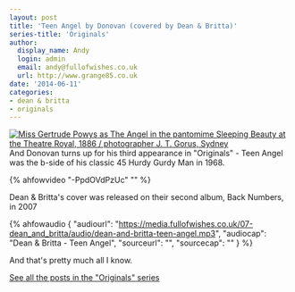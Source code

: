 ```yaml
---
layout: post
title: 'Teen Angel by Donovan (covered by Dean & Britta)'
series-title: 'Originals'
author:
  display_name: Andy
  login: admin
  email: andy@fullofwishes.co.uk
  url: http://www.grange85.co.uk
date: '2014-06-11'
categories:
- dean & britta
- originals
---
```

<p><a href="https://www.flickr.com/photos/statelibraryofnsw/4620310237" title="Miss Gertrude Powys as The Angel in the pantomime Sleeping Beauty at the Theatre Royal, 1886 / photographer J. T. Gorus, Sydney by State Library of New South Wales, on Flickr"><img class="aligncenter" src="https://media.fullofwishes.co.uk/flickr-downloads/4620310237_25dcd918d6_z.jpg" alt="Miss Gertrude Powys as The Angel in the pantomime Sleeping Beauty at the Theatre Royal, 1886 / photographer J. T. Gorus, Sydney"></a><br />
And Donovan turns up for his third appearance in "Originals" - Teen Angel was the b-side of his classic 45 Hurdy Gurdy Man in 1968.<br />

{% ahfowvideo "-PpdOVdPzUc" "" %}

<p>Dean & Britta's cover was released on their second album, Back Numbers,  in 2007</p>

 {% ahfowaudio {
  "audiourl": "https://media.fullofwishes.co.uk/07-dean_and_britta/audio/dean-and-britta-teen-angel.mp3",
  "audiocap": "Dean & Britta - Teen Angel",
  "sourceurl": "",
  "sourcecap": ""
  } %}

<p>And that's pretty much all I know.</p>
<p><a href="/category/originals/" title="List: Originals">See all the posts in the "Originals" series</a></p>

